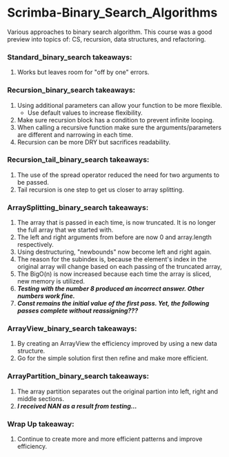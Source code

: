 # Scrimba-Binary_Search_Algorithms
Various approaches to binary search algorithm.
This course was a good preview into topics of: CS, recursion, data structures, and refactoring. 

### Standard_binary_search takeaways:
1. Works but leaves room for "off by one" errors. 

### Recursion_binary_search takeaways:
1. Using additional parameters can allow your function to be more flexible. 
   - Use default values to increase flexibility. 
2. Make sure recursion block has a condition to prevent infinite looping.
3. When calling a recursive function make sure the arguments/parameters are different and narrowing in each time. 
4. Recursion can be more DRY but sacrifices readability.

### Recursion_tail_binary_search takeaways:
1. The use of the spread operator reduced the need for two arguments to be passed.
2. Tail recursion is one step to get us closer to array splitting.

### ArraySplitting_binary_search takeaways:
1. The array that is passed in each time, is now truncated. It is no longer the full array that we started with.
2. The left and right arguments from before are now 0 and array.length respectively.
3. Using destructuring, "newbounds" now become left and right again.
4. The reason for the subindex is, because the element's index in the original array will change based on each passing of the truncated array, 
5. The BigO(n) is now increased because each time the array is sliced, new memory is utilized.
6. ***Testing with the number 8 produced an incorrect answer. Other numbers work fine.***
7. ***Const remains the initial value of the first pass. Yet, the following passes complete without reassigning???***

### ArrayView_binary_search takeaways:
1. By creating an ArrayView the efficiency improved by using a new data structure.
2. Go for the simple solution first then refine and make more efficient.

### ArrayPartition_binary_search takeaways:
1. The array partition separates out the original partion into left, right and middle sections.
2. ***I received NAN as a result from testing...***

### Wrap Up takeaway:
1. Continue to create more and more efficient patterns and improve efficiency. 